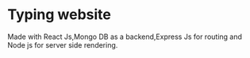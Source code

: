 # Typing website

Made with React Js,Mongo DB as a backend,Express Js for routing and Node js for server side rendering.
